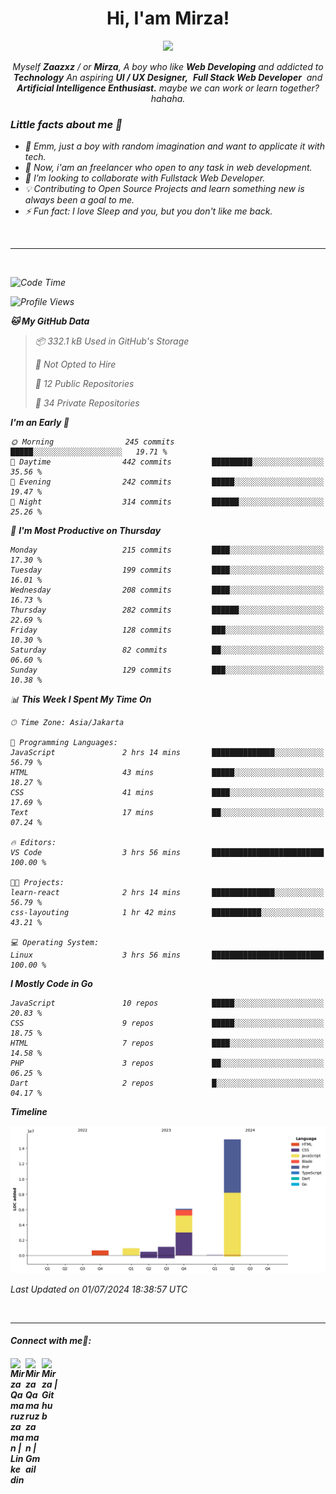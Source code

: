 <h1 align="center">Hi, I'am Mirza!</h1>
<p align="center">
  <a href="https://github.com/Ratheshan03/readme-typing-svg"><img src="https://readme-typing-svg.herokuapp.com?lines=UI+/+UX+Designer;Full+Stack+Web+Developer;IT+Enthusiast;Artificial+Intelligence+Addicted;&center=true&width=500&height=50"></a>
</p>

<p align="center">
  <em>
    Myself <b>Zaazxz</b> / or <b>Mirza</b>, A boy who like <b>Web Developing</b> and addicted to <b>Technology</b>
    An aspiring <b>UI / UX Designer,</b>&nbsp; <b>Full Stack Web Developer</b>&nbsp; and <b> Artificial Intelligence Enthusiast.</b> maybe we can work or learn together? hahaha.
  <br>
</p>

<h3>Little facts about me 🧑</h3>

- 🧞 Emm, just a boy with random imagination and want to applicate it with tech.
- 🔭 Now, i'am an freelancer who open to any task in web development.
- 👯 I’m looking to collaborate with Fullstack Web Developer.
- 💡 Contributing to Open Source Projects and learn something new is always been a goal to me.
- ⚡ Fun fact: I love Sleep and you, but you don't like me back.
<br>

---

<br>

<!--START_SECTION:waka-->
![Code Time](http://img.shields.io/badge/Code%20Time-713%20hrs%2018%20mins-blue)

![Profile Views](http://img.shields.io/badge/Profile%20Views-10-blue)

**🐱 My GitHub Data** 

> 📦 332.1 kB Used in GitHub's Storage 
 > 
> 🚫 Not Opted to Hire
 > 
> 📜 12 Public Repositories 
 > 
> 🔑 34 Private Repositories 
 > 
**I'm an Early 🐤** 

```text
🌞 Morning                245 commits         █████░░░░░░░░░░░░░░░░░░░░   19.71 % 
🌆 Daytime                442 commits         █████████░░░░░░░░░░░░░░░░   35.56 % 
🌃 Evening                242 commits         █████░░░░░░░░░░░░░░░░░░░░   19.47 % 
🌙 Night                  314 commits         ██████░░░░░░░░░░░░░░░░░░░   25.26 % 
```
📅 **I'm Most Productive on Thursday** 

```text
Monday                   215 commits         ████░░░░░░░░░░░░░░░░░░░░░   17.30 % 
Tuesday                  199 commits         ████░░░░░░░░░░░░░░░░░░░░░   16.01 % 
Wednesday                208 commits         ████░░░░░░░░░░░░░░░░░░░░░   16.73 % 
Thursday                 282 commits         ██████░░░░░░░░░░░░░░░░░░░   22.69 % 
Friday                   128 commits         ███░░░░░░░░░░░░░░░░░░░░░░   10.30 % 
Saturday                 82 commits          ██░░░░░░░░░░░░░░░░░░░░░░░   06.60 % 
Sunday                   129 commits         ███░░░░░░░░░░░░░░░░░░░░░░   10.38 % 
```


📊 **This Week I Spent My Time On** 

```text
🕑︎ Time Zone: Asia/Jakarta

💬 Programming Languages: 
JavaScript               2 hrs 14 mins       ██████████████░░░░░░░░░░░   56.79 % 
HTML                     43 mins             █████░░░░░░░░░░░░░░░░░░░░   18.27 % 
CSS                      41 mins             ████░░░░░░░░░░░░░░░░░░░░░   17.69 % 
Text                     17 mins             ██░░░░░░░░░░░░░░░░░░░░░░░   07.24 % 

🔥 Editors: 
VS Code                  3 hrs 56 mins       █████████████████████████   100.00 % 

🐱‍💻 Projects: 
learn-react              2 hrs 14 mins       ██████████████░░░░░░░░░░░   56.79 % 
css-layouting            1 hr 42 mins        ███████████░░░░░░░░░░░░░░   43.21 % 

💻 Operating System: 
Linux                    3 hrs 56 mins       █████████████████████████   100.00 % 
```

**I Mostly Code in Go** 

```text
JavaScript               10 repos            █████░░░░░░░░░░░░░░░░░░░░   20.83 % 
CSS                      9 repos             █████░░░░░░░░░░░░░░░░░░░░   18.75 % 
HTML                     7 repos             ████░░░░░░░░░░░░░░░░░░░░░   14.58 % 
PHP                      3 repos             ██░░░░░░░░░░░░░░░░░░░░░░░   06.25 % 
Dart                     2 repos             █░░░░░░░░░░░░░░░░░░░░░░░░   04.17 % 
```



**Timeline**

![Lines of Code chart](https://raw.githubusercontent.com/zaazxz/zaazxz/main/assets/bar_graph.png)


 Last Updated on 01/07/2024 18:38:57 UTC
<!--END_SECTION:waka-->

<br>

---

<h4> Connect with me🤝: <h4>
  </hr>
  <a href="https://www.linkedin.com/in/mirzaqamaruzzaman18/">
   <img align="left" alt=" Mirza Qamaruzzaman | Linkedin" width="24px" src="https://www.vectorlogo.zone/logos/linkedin/linkedin-icon.svg" />
  </a>
  <a href="mailto:mirzaqamaruzzaman18@gmail.com">
    <img align="left" alt=" Mirza Qamaruzzaman | Gmail" width="26px" src="https://www.vectorlogo.zone/logos/gmail/gmail-icon.svg" />
  </a>
   <a href="https://github.com/zaazxz">
    <img align="left" alt=" Mirza | Github" width="26px" src="https://www.vectorlogo.zone/logos/github/github-tile.svg" />
  </a>
  <br>
